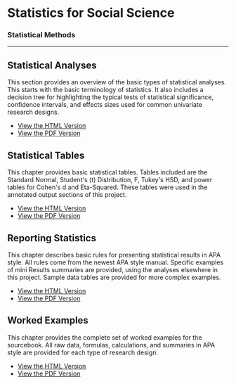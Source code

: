 # Statistics for Social Science

### Statistical Methods 

---

## Statistical Analyses

This section provides an overview of the basic types of statistical analyses. This starts with the basic terminology of statistics. It also includes a decision tree for highlighting the typical tests of statistical significance, confidence intervals, and effects sizes used for common univariate research designs.

- [View the HTML Version](./statistical-analyses/)
- [View the PDF Version](./Sourcebook-Methods-StatisticalAnalyses.pdf)

## Statistical Tables

This chapter provides basic statistical tables. Tables included are the Standard Normal, Student's (t) Distribution, F, Tukey's HSD, and power tables for Cohen's d and Eta-Squared. These tables were used in the annotated output sections of this project.

- [View the HTML Version](./statistical-tables/)
- [View the PDF Version](./Sourcebook-Methods-StatisticalTables.pdf)

## Reporting Statistics

This chapter describes basic rules for presenting statistical results in APA style. All rules come from the newest APA style manual. Specific examples of mini Results summaries are provided, using the analyses elsewhere in this project. Sample data tables are provided for more complex examples.

- [View the HTML Version](./reporting-statistics/)
- [View the PDF Version](./Sourcebook-Methods-ReportingStatistics.pdf)

## Worked Examples

This chapter provides the complete set of worked examples for the sourcebook. All raw data, formulas, calculations, and summaries in APA style are provided for each type of research design.

- [View the HTML Version](./worked-examples/)
- [View the PDF Version](./Sourcebook-Methods-WorkedExamples.pdf)
